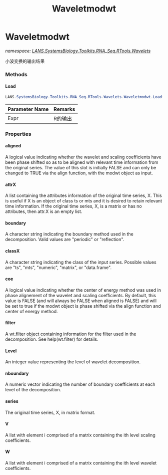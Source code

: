 ﻿---
title: Waveletmodwt
---

# Waveletmodwt
_namespace: [LANS.SystemsBiology.Toolkits.RNA_Seq.RTools.Wavelets](N-LANS.SystemsBiology.Toolkits.RNA_Seq.RTools.Wavelets.html)_

小波变换的输出结果

### Methods

#### Load
```csharp
LANS.SystemsBiology.Toolkits.RNA_Seq.RTools.Wavelets.Waveletmodwt.Load(RDotNET.SymbolicExpression)
```


|Parameter Name|Remarks|
|--------------|-------|
|Expr|R的输出|




### Properties

#### aligned
A logical value indicating whether the wavelet and scaling coefficients have been phase shifted so as to be aligned with relevant time information from the original series. The value of this slot is initially FALSE and can only be changed to TRUE via the align function, with the modwt object as input.
#### attrX
A list containing the attributes information of the original time series, X. This is useful if X is an object of 
 class ts or mts and it is desired to retain relevant time information. If the original time series, X, is a 
 matrix or has no attributes, then attr.X is an empty list.
#### boundary
A character string indicating the boundary method used in the decomposition. Valid values are "periodic" or "reflection".
#### classX
A character string indicating the class of the input series. Possible values are "ts", "mts", "numeric", "matrix", or "data.frame".
#### coe
A logical value indicating whether the center of energy method was used in phase alignement of the wavelet and scaling coefficients. By default, this value is FALSE (and will always be FALSE when aligned is FALSE) and will be set to true if the modwt object is phase shifted via the align function and center of energy method.
#### filter
A wt.filter object containing information for the filter used in the decomposition. See help(wt.filter) for details.
#### Level
An integer value representing the level of wavelet decomposition.
#### nboundary
A numeric vector indicating the number of boundary coefficients at each level of the decomposition.
#### series
The original time series, X, in matrix format.
#### V
A list with element i comprised of a matrix containing the ith level scaling coefficients.
#### W
A list with element i comprised of a matrix containing the ith level wavelet coefficients.

